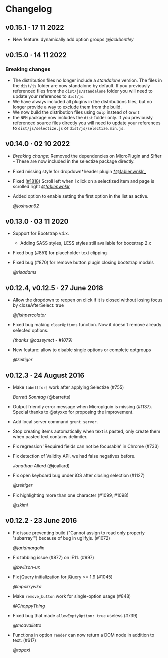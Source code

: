 # Changelog

<!-- Feel free to put either your handle and/or full name, according to
     your privacy needs -->

## v0.15.1 · 17 11 2022

- New feature: dynamically add option groups
  _@jackbentley_

## v0.15.0 · 14 11 2022

### Breaking changes

- The distribution files no longer include a _standalone_ version. The files in the `dist/js` folder are now standalone by default. If you previously referenced files from the `dist/js/standalone` folder you will need to update your references to `dist/js`.
- We have always included all plugins in the distributions files, but no longer provide a way to exclude them from the build.
- We now build the distribution files using `Gulp` instead of `Grunt`
- the `NPM` package now includes the `dist` folder only. If you previously referenced source files directly you will need to update your references to `dist/js/selectize.js` or `dist/js/selectize.min.js`.

## v0.14.0 · 02 10 2022

- _Breaking change:_ Removed the dependencies on MicroPlugin and Sifter - These are now included in the selectize package directly.

- Fixed missing style for dropdown*header plugin [*@fabienwnklr\_](https://github.com/fabienwnklr)
- Fixed ([#1818](https://github.com/selectize/selectize.js/issues/1818)) Scroll left when I click on a selectized item and page is scrolled right [_@fabienwnklr_](https://github.com/fabienwnklr)
- Added option to enable setting the first option in the list as active.

  _@joshuan92_

## v0.13.0 · 03 11 2020

- Support for Bootstrap v4.x.
  - Adding SASS styles, LESS styles still available for bootstrap 2.x
- Fixed bug (#851) for placeholder text clipping
- Fixed bug (#870) for remove button plugin closing bootstrap modals

  _@risadams_

## v0.12.4, v0.12.5 · 27 June 2018

- Allow the dropdown to reopen on click if it is closed without losing focus
  by closeAfterSelect: true

  _@fishpercolator_

- Fixed bug making `clearOptions` function. Now it doesn't remove already selected options.

  _(thanks @caseymct - #1079)_

- New feature: allow to disable single options or complete optgroups

  _@zeitiger_

## v0.12.3 · 24 August 2016

- Make `label[for]` work after applying Selectize (#755)

  _Barrett Sonntag_ (@barretts)

- Output friendly error message when Microplguin is missing (#1137).
  Special thanks to @styxxx for proposing the improvement.

- Add local server command `grunt server`.

- Stop creating items automatically when text is pasted, only create
  them when pasted text contains delimiter.

- Fix regression 'Required fields can not be focusable' in Chrome
  (#733)

- Fix detection of Validity API, we had false negatives before.

  _Jonathan Allard_ (@joallard)

- Fix open keyboard bug under iOS after closing selection (#1127)

  _@zeitiger_

- Fix highlighting more than one character (#1099, #1098)

  _@skimi_

## v0.12.2 · 23 June 2016

- Fix issue preventing build ("Cannot assign to read only property
  'subarray'") because of bug in uglifyjs. (#1072)

  _@jaridmargolin_

- Fix tabbing issue (#877) on IE11. (#997)

  _@bwilson-ux_

- Fix jQuery initialization for jQuery >= 1.9 (#1045)

  _@mpokrywka_

- Make `remove_button` work for single-option usage (#848)

  _@ChoppyThing_

- Fixed bug that made `allowEmptyOption: true` useless (#739)

  _@mcavalletto_

- Functions in option `render` can now return a DOM node in addition to
  text. (#617)

  _@topaxi_
